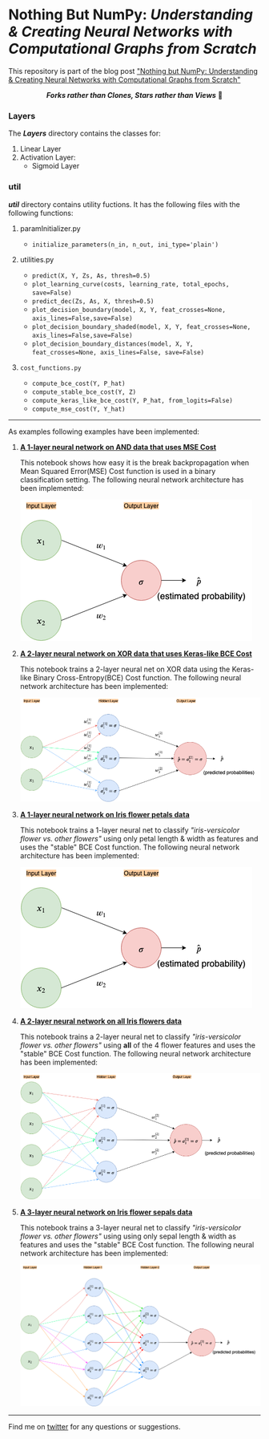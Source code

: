 # Nothing But NumPy: _Understanding &amp; Creating Neural Networks with Computational Graphs from Scratch_
This repository is part of the blog post ["Nothing but NumPy: Understanding &amp; Creating Neural Networks with Computational Graphs from Scratch"](https://medium.com/@rafayak/nothing-but-numpy-understanding-creating-neural-networks-with-computational-graphs-from-scratch-6299901091b0)

<div align='center'>
   
***Forks rather than Clones, Stars rather than Views*** 🙏
</div>

### Layers
The ___Layers___ directory contains the classes for:
1. Linear Layer
2. Activation Layer:
   - Sigmoid Layer

### util
___util___ directory contains utility fuctions. It has the following files with the following functions:
1. paramInitializer.py

   - `initialize_parameters(n_in, n_out, ini_type='plain')`

2. utilities.py

   - `predict(X, Y, Zs, As, thresh=0.5)`
   - `plot_learning_curve(costs, learning_rate, total_epochs, save=False)`
   - `predict_dec(Zs, As, X, thresh=0.5)`
   - `plot_decision_boundary(model, X, Y, feat_crosses=None, axis_lines=False,save=False)`
   - `plot_decision_boundary_shaded(model, X, Y, feat_crosses=None, axis_lines=False,save=False)`
   - `plot_decision_boundary_distances(model, X, Y, feat_crosses=None, axis_lines=False, save=False)`

3. `cost_functions.py`
   - `compute_bce_cost(Y, P_hat)`
   - `compute_stable_bce_cost(Y, Z)`
   - `compute_keras_like_bce_cost(Y, P_hat, from_logits=False)`
   - `compute_mse_cost(Y, Y_hat)`
   
   
---   

As examples following examples have been implemented:


1. [**A 1-layer neural network on AND data that uses MSE Cost**](1_layer_toy_network_MSE_AND_dataset.ipynb)


    This notebook shows how easy it is the break backpropagation when Mean Squared Error(MSE) Cost function is used in a
    binary classification setting. The following neural network architecture has been implemented:
    
    ![Architecture of 1-layer neural network with 2 inputs](imgs/2in_1_layer_NN.png)
    
    
2.  [**A 2-layer neural network on XOR data that uses Keras-like BCE Cost**](2_layer_toy_network_KerasLikeBCE_XOR.ipynb)


    This notebook trains a 2-layer neural net on XOR data using the Keras-like Binary Cross-Entropy(BCE) Cost function. 
    The following neural network architecture has been implemented:
    
    ![Architecture of 2-layer neural network with 2 inputs](imgs/2in_2_layer_NN.png)
    
3.  [**A 1-layer neural network on Iris flower petals data**](1_layer_toy_network_on_Iris_petals.ipynb)


    This notebook trains a 1-layer neural net to classify _"iris-versicolor flower vs. other flowers"_ using only petal length &
    width as features and uses the "stable" BCE Cost function. The following neural network architecture has been implemented:
    
    ![Architecture of 1-layer neural network with 2 inputs](imgs/2in_1_layer_NN.png)
    
 
 4. [**A 2-layer neural network on all Iris flowers data**](2_layer_toy_neural_network_on_all_iris_data.ipynb)
 
    This notebook trains a 2-layer neural net to classify _"iris-versicolor flower vs. other flowers"_ using **all** of the 4 flower features and uses the "stable" BCE Cost function. The following neural network architecture has been implemented:
    
    ![Architecture of 2-layer neural network with 4 inputs](imgs/4in_2_layer_NN.png)
    
    
 5. [**A 3-layer neural network on Iris flower sepals data**](3_layer_toy_neural_network_on_iris_sepals.ipynb)
 
 
    This notebook trains a 3-layer neural net to classify _"iris-versicolor flower vs. other flowers"_ using using only sepal length & width as features and uses the "stable" BCE Cost function. The following neural network architecture has been implemented:
    
     ![Architecture of 3-layer neural network with 2 inputs](imgs/2in_3_layer_NN.png)
    
    

***

Find me on [twitter](https://twitter.com/RafayAK) for any questions or suggestions.
 
 
    
  
